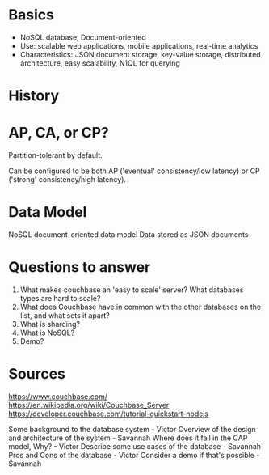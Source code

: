 # Basics

- NoSQL database, Document-oriented
- Use: scalable web applications, mobile applications, real-time analytics
- Characteristics: JSON document storage, key-value storage, distributed architecture, easy scalability, N1QL for querying

# History

# AP, CA, or CP?

Partition-tolerant by default.

Can be configured to be both AP ('eventual' consistency/low latency) or CP ('strong' consistency/high latency).

# Data Model

NoSQL document-oriented data model
Data stored as JSON documents

# Questions to answer

1. What makes couchbase an 'easy to scale' server? What databases types are hard to scale?
2. What does Couchbase have in common with the other databases on the list, and what sets it apart?
3. What is sharding?
4. What is NoSQL?
5. Demo?

# Sources

https://www.couchbase.com/
https://en.wikipedia.org/wiki/Couchbase_Server
https://developer.couchbase.com/tutorial-quickstart-nodejs

Some background to the database system - Victor
Overview of the design and architecture of the system - Savannah
Where does it fall in the CAP model, Why? - Victor
Describe some use cases of the database - Savannah
Pros and Cons of the database - Victor
Consider a demo if that's possible - Savannah
